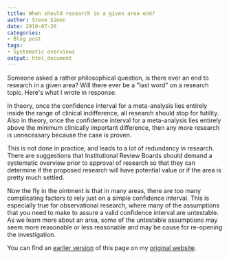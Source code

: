 ```yaml
---
title: When should research in a given area end?
author: Steve Simon
date: 2010-07-26
categories:
- Blog post
tags:
- Systematic overviews
output: html_document
---
```


Someone asked a rather philosophical question, is there ever an end to research in a given area? Will there ever be a "last word" on a research topic. Here's what I wrote in response.

<!---More--->

In theory, once the confidence interval for a meta-analysis lies entirely inside the range of clinical indifference, all research should stop for futility. Also in theory, once the confidence interval for a meta-analysis lies entirely above the minimum clinically important difference, then any more research is unnecessary because the case is proven.

This is not done in practice, and leads to a lot of redundancy in research. There are suggestions that Institutional Review Boards should demand a systematic overview prior to approval of research so that they can determine if the proposed research will have potential value or if the area is pretty much settled.

Now the fly in the ointment is that in many areas, there are too many complicating factors to rely just on a simple confidence interval. This is especially true for observational research, where many of the assumptions that you need to make to assure a valid confidence interval are untestable. As we learn more about an area, some of the untestable assumptions may seem more reasonable or less reasonable and may be cause for re-opening the investigation.

You can find an [earlier version][sim1] of this page on my [original website][sim2].

[sim1]: http://www.pmean.com/10/EndOfResearch.html
[sim2]: http://www.pmean.com/original_site.html
